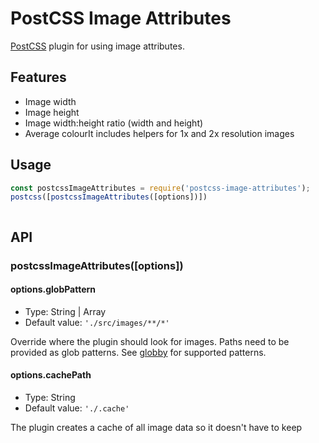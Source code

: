 # PostCSS Image Attributes

[PostCSS](https://github.com/postcss/postcss) plugin for using image attributes.

## Features

* Image width
* Image height
* Image width:height ratio (width and height)
* Average colourIt includes helpers for 1x and 2x resolution images

## Usage

```.js
const postcssImageAttributes = require('postcss-image-attributes');
postcss([postcssImageAttributes([options])])
```

```.css

```


## API

### postcssImageAttributes([options])

#### options.globPattern

* Type: String | Array
* Default value: `'./src/images/**/*'`

Override where the plugin should look for images. Paths need to be provided as glob patterns. See [globby](https://github.com/sindresorhus/globby) for supported patterns.

#### options.cachePath

* Type: String
* Default value: `'./.cache'`

The plugin creates a cache of all image data so it doesn't have to keep
